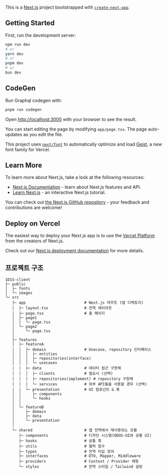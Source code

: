 This is a [Next.js](https://nextjs.org) project bootstrapped with [`create-next-app`](https://nextjs.org/docs/app/api-reference/cli/create-next-app).

## Getting Started

First, run the development server:

```bash
npm run dev
# or
yarn dev
# or
pnpm dev
# or
bun dev
```

## CodeGen

Run Graphql codegen with:

```bash
pnpm run codegen
```

Open [http://localhost:3000](http://localhost:3000) with your browser to see the result.

You can start editing the page by modifying `app/page.tsx`. The page auto-updates as you edit the file.

This project uses [`next/font`](https://nextjs.org/docs/app/building-your-application/optimizing/fonts) to automatically optimize and load [Geist](https://vercel.com/font), a new font family for Vercel.

## Learn More

To learn more about Next.js, take a look at the following resources:

- [Next.js Documentation](https://nextjs.org/docs) - learn about Next.js features and API.
- [Learn Next.js](https://nextjs.org/learn) - an interactive Next.js tutorial.

You can check out [the Next.js GitHub repository](https://github.com/vercel/next.js) - your feedback and contributions are welcome!

## Deploy on Vercel

The easiest way to deploy your Next.js app is to use the [Vercel Platform](https://vercel.com/new?utm_medium=default-template&filter=next.js&utm_source=create-next-app&utm_campaign=create-next-app-readme) from the creators of Next.js.

Check out our [Next.js deployment documentation](https://nextjs.org/docs/app/building-your-application/deploying) for more details.

## 프로젝트 구조

```
1D1S-client
├─ public
│  ├─ fonts
│  └─ images
└─ src
   ├─ app                          # Next.js 라우트 (앱 디렉토리)
   │  ├─ layout.tsx                # 전역 레이아웃
   │  ├─ page.tsx                  # 홈 페이지
   │  ├─ page1
   │  │  └─ page.tsx
   │  └─ page2
   │     └─ page.tsx
   │
   ├─ features
   │  ├─ featureA
   │  │  ├─ domain                 # Usecase, repository 인터페이스
   │  │  │  ├─ entities
   │  │  │  ├─ repositories(interface)
   │  │  │  └─ usecases
   │  │  ├─ data                   # 데이터 접근 구현체
   │  │  │  ├─ clients             # 필요시 (선택)
   │  │  │  ├─ repositories(implement) # repository 구현체
   │  │  │  └─ services            # 외부 API들을 사용할 경우 (선택)
   │  │  └─ presentation           # UI 컴포넌트 & 훅
   │  │     ├─ components
   │  │     └─ hooks
   │  │
   │  └─ featureB
   │     ├─ domain
   │     ├─ data
   │     └─ presentation
   │
   └─ shared                       # 앱 전역에서 재사용되는 모듈
      ├─ components                # 디자인 시스템(ODOS-UI와 공통 UI)
      ├─ hooks                     # 공통 훅
      ├─ utils                     # 헬퍼 함수
      ├─ types                     # 전역 타입 정의
      ├─ interfaces                # DTO, Mapper, Middleware
      ├─ providers                 # Context / Provider 래핑
      └─ styles                    # 전역 스타일 / Tailwind 설정
```
